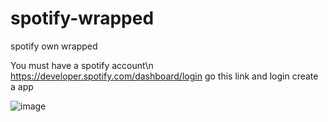 # spotify-wrapped
spotify own wrapped



You must have a spotify account\n
https://developer.spotify.com/dashboard/login go this link and login
create a app

![image](https://user-images.githubusercontent.com/73526595/182881939-ecef0f84-6289-4f09-98f6-786307af1a28.png)

